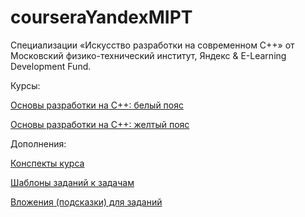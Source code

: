 # courseraYandexMIPT

Специализации «Искусство разработки на современном C++» от
Московский физико-технический институт, Яндекс & E-Learning Development Fund.

Курсы:

<a href=https://github.com/nikkutuzov/CPP_education/tree/master/courseraYandexMIPT/1_WhiteBelt>

Основы разработки на C++: белый пояс
</a>

<a href=https://github.com/nikkutuzov/CPP_education/tree/master/courseraYandexMIPT/2_YellowBelt>

Основы разработки на C++: желтый пояс
</a>

Дополнения:

<a href=https://github.com/nikkutuzov/CPP_education/tree/master/courseraYandexMIPT/DOCS>

Конспекты курса
</a>

<a href=https://github.com/nikkutuzov/CPP_education/tree/master/courseraYandexMIPT/Templates>

Шаблоны заданий к задачам
</a>

<a href=https://github.com/nikkutuzov/CPP_education/tree/master/courseraYandexMIPT/Attachments>

Вложения (подсказки) для заданий
</a>
